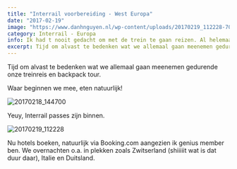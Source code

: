 ```yaml
---
title: "Interrail voorbereiding - West Europa"
date: "2017-02-19"
image: "https://www.danhnguyen.nl/wp-content/uploads/20170219_112228-700x394.jpg"
category: Interrail - Europa
info: Ik had t nooit gedacht om met de trein te gaan reizen. Al helemaal na de trauma die je tijdens de studie met de trein hebt meegemaakt. Maar ach, het is 2017, lets do it!
excerpt: Tijd om alvast te bedenken wat we allemaal gaan meenemen gedurende onze treinreis en backpack tour...
---
```


Tijd om alvast te bedenken wat we allemaal gaan meenemen gedurende onze treinreis en backpack tour.

Waar beginnen we mee, eten natuurlijk!

![20170218_144700](https://www.danhnguyen.nl/wp-content/uploads//20170218_144700-700x394.jpg)

Yeuy, Interrail passes zijn binnen.

![20170219_112228](https://www.danhnguyen.nl/wp-content/uploads//20170219_112228-700x394.jpg)

Nu hotels boeken, natuurlijk via Booking.com aangezien ik genius member ben. We overnachten o.a. in plekken zoals Zwitserland (shiiiiit wat is dat duur daar), Italie en Duitsland.
